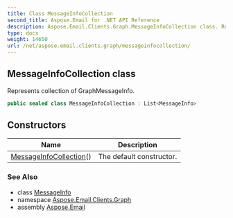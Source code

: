 ```yaml
---
title: Class MessageInfoCollection
second_title: Aspose.Email for .NET API Reference
description: Aspose.Email.Clients.Graph.MessageInfoCollection class. Represents collection of GraphMessageInfo
type: docs
weight: 14650
url: /net/aspose.email.clients.graph/messageinfocollection/
---
```

## MessageInfoCollection class

Represents collection of GraphMessageInfo.

```csharp
public sealed class MessageInfoCollection : List<MessageInfo>
```

## Constructors

| Name | Description |
| --- | --- |
| [MessageInfoCollection](messageinfocollection/)() | The default constructor. |

### See Also

* class [MessageInfo](../messageinfo/)
* namespace [Aspose.Email.Clients.Graph](../../aspose.email.clients.graph/)
* assembly [Aspose.Email](../../)



